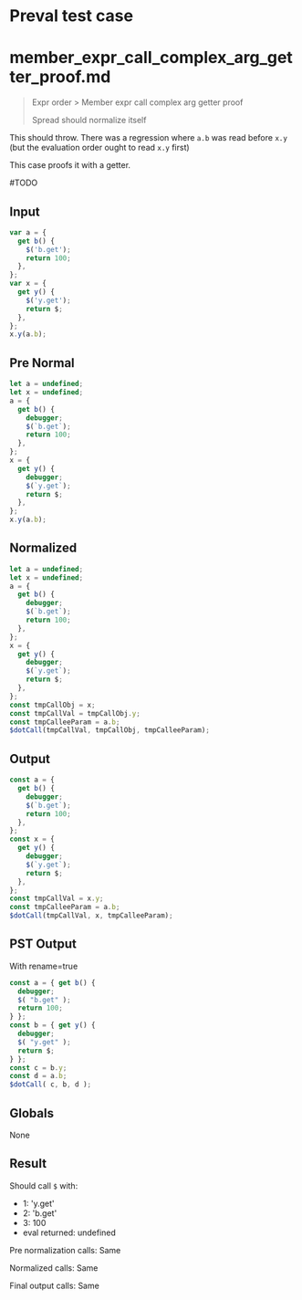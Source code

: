 # Preval test case

# member_expr_call_complex_arg_getter_proof.md

> Expr order > Member expr call complex arg getter proof
>
> Spread should normalize itself

This should throw. There was a regression where `a.b` was read before `x.y` (but the evaluation order ought to read `x.y` first)

This case proofs it with a getter.

#TODO

## Input

`````js filename=intro
var a = {
  get b() {
    $('b.get');
    return 100;
  },
};
var x = {
  get y() {
    $('y.get');
    return $;
  },
};
x.y(a.b);
`````

## Pre Normal


`````js filename=intro
let a = undefined;
let x = undefined;
a = {
  get b() {
    debugger;
    $(`b.get`);
    return 100;
  },
};
x = {
  get y() {
    debugger;
    $(`y.get`);
    return $;
  },
};
x.y(a.b);
`````

## Normalized


`````js filename=intro
let a = undefined;
let x = undefined;
a = {
  get b() {
    debugger;
    $(`b.get`);
    return 100;
  },
};
x = {
  get y() {
    debugger;
    $(`y.get`);
    return $;
  },
};
const tmpCallObj = x;
const tmpCallVal = tmpCallObj.y;
const tmpCalleeParam = a.b;
$dotCall(tmpCallVal, tmpCallObj, tmpCalleeParam);
`````

## Output


`````js filename=intro
const a = {
  get b() {
    debugger;
    $(`b.get`);
    return 100;
  },
};
const x = {
  get y() {
    debugger;
    $(`y.get`);
    return $;
  },
};
const tmpCallVal = x.y;
const tmpCalleeParam = a.b;
$dotCall(tmpCallVal, x, tmpCalleeParam);
`````

## PST Output

With rename=true

`````js filename=intro
const a = { get b() {
  debugger;
  $( "b.get" );
  return 100;
} };
const b = { get y() {
  debugger;
  $( "y.get" );
  return $;
} };
const c = b.y;
const d = a.b;
$dotCall( c, b, d );
`````

## Globals

None

## Result

Should call `$` with:
 - 1: 'y.get'
 - 2: 'b.get'
 - 3: 100
 - eval returned: undefined

Pre normalization calls: Same

Normalized calls: Same

Final output calls: Same
